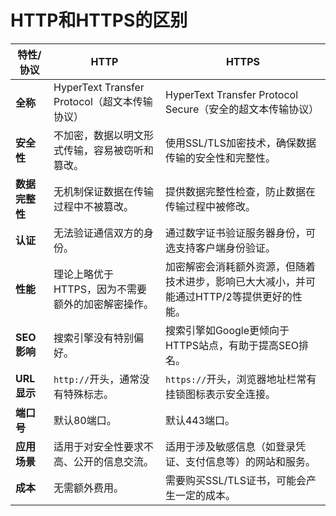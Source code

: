 # **HTTP和HTTPS的区别**

| 特性/协议 | HTTP | HTTPS |
| --- | --- | --- |
| **全称** | HyperText Transfer Protocol（超文本传输协议） | HyperText Transfer Protocol Secure（安全的超文本传输协议） |
| **安全性** | 不加密，数据以明文形式传输，容易被窃听和篡改。 | 使用SSL/TLS加密技术，确保数据传输的安全性和完整性。 |
| **数据完整性** | 无机制保证数据在传输过程中不被篡改。 | 提供数据完整性检查，防止数据在传输过程中被修改。 |
| **认证** | 无法验证通信双方的身份。 | 通过数字证书验证服务器身份，可选支持客户端身份验证。 |
| **性能** | 理论上略优于HTTPS，因为不需要额外的加密解密操作。 | 加密解密会消耗额外资源，但随着技术进步，影响已大大减小，并可能通过HTTP/2等提供更好的性能。 |
| **SEO影响** | 搜索引擎没有特别偏好。 | 搜索引擎如Google更倾向于HTTPS站点，有助于提高SEO排名。 |
| **URL显示** | `http://`开头，通常没有特殊标志。 | `https://`开头，浏览器地址栏常有挂锁图标表示安全连接。 |
| **端口号** | 默认80端口。 | 默认443端口。 |
| **应用场景** | 适用于对安全性要求不高、公开的信息交流。 | 适用于涉及敏感信息（如登录凭证、支付信息等）的网站和服务。 |
| **成本** | 无需额外费用。 | 需要购买SSL/TLS证书，可能会产生一定的成本。 |